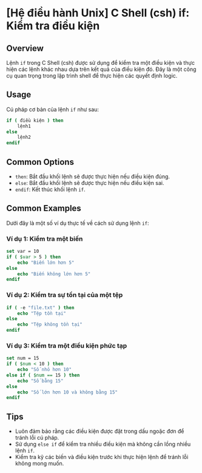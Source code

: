 # [Hệ điều hành Unix] C Shell (csh) if: Kiểm tra điều kiện

## Overview
Lệnh `if` trong C Shell (csh) được sử dụng để kiểm tra một điều kiện và thực hiện các lệnh khác nhau dựa trên kết quả của điều kiện đó. Đây là một công cụ quan trọng trong lập trình shell để thực hiện các quyết định logic.

## Usage
Cú pháp cơ bản của lệnh `if` như sau:
```csh
if ( điều kiện ) then
    lệnh1
else
    lệnh2
endif
```

## Common Options
- `then`: Bắt đầu khối lệnh sẽ được thực hiện nếu điều kiện đúng.
- `else`: Bắt đầu khối lệnh sẽ được thực hiện nếu điều kiện sai.
- `endif`: Kết thúc khối lệnh `if`.

## Common Examples
Dưới đây là một số ví dụ thực tế về cách sử dụng lệnh `if`:

### Ví dụ 1: Kiểm tra một biến
```csh
set var = 10
if ( $var > 5 ) then
    echo "Biến lớn hơn 5"
else
    echo "Biến không lớn hơn 5"
endif
```

### Ví dụ 2: Kiểm tra sự tồn tại của một tệp
```csh
if ( -e "file.txt" ) then
    echo "Tệp tồn tại"
else
    echo "Tệp không tồn tại"
endif
```

### Ví dụ 3: Kiểm tra một điều kiện phức tạp
```csh
set num = 15
if ( $num < 10 ) then
    echo "Số nhỏ hơn 10"
else if ( $num == 15 ) then
    echo "Số bằng 15"
else
    echo "Số lớn hơn 10 và không bằng 15"
endif
```

## Tips
- Luôn đảm bảo rằng các điều kiện được đặt trong dấu ngoặc đơn để tránh lỗi cú pháp.
- Sử dụng `else if` để kiểm tra nhiều điều kiện mà không cần lồng nhiều lệnh `if`.
- Kiểm tra kỹ các biến và điều kiện trước khi thực hiện lệnh để tránh lỗi không mong muốn.
